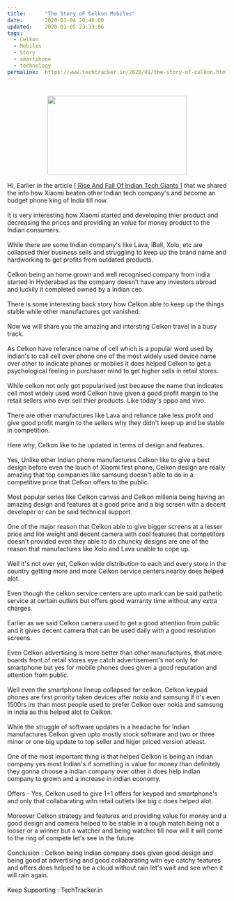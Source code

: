 ```yaml
---
title:		"The Story oF Celkon Mobiles"
date:		2020-01-04 20:46:00
updated:	2020-01-05 23:33:06
tags: 
  - Celkon
  - Mobiles
  - Story
  - smartphone
  - technology	
permalink:	https://www.techtracker.in/2020/01/the-story-of-celkon.html
---
```


<div><br><div class="separator" style="clear: both; text-align: center;"><a href="https://lh3.googleusercontent.com/-62PgoxLitPA/XhGWaRU_efI/AAAAAAAAAjY/37C3FLffiJMC2H0czy37rccpX-s-kWuzQCLcBGAsYHQ/s1600/20191231_134255-35.jpeg" imageanchor="1" style="margin-left: 1em; margin-right: 1em;"><img src="https://lh3.googleusercontent.com/-62PgoxLitPA/XhGWaRU_efI/AAAAAAAAAjY/37C3FLffiJMC2H0czy37rccpX-s-kWuzQCLcBGAsYHQ/s1600/20191231_134255-35.jpeg" border="0" data-original-width="1280" data-original-height="720" width="320" height="180"></a></div></div><div><br></div>Hi, Earlier in the article&nbsp;<a href="https://www.techtracker.in/2019/12/rise-and-fall-of-indian-tech-giants.html" target="_blank">[ Rise And Fall Of Indian Tech Giants ]</a>&nbsp;that we shared the info how Xiaomi beaten other Indian tech company's and become an budget phone king of India till now.<div><br></div><div>It is very interesting how Xiaomi started and developing thier product and decreasing the prices and providing an value for money product to the Indian consumers.</div><div><br></div><div>While there are some Indian company's like Lava, iBall, Xolo, etc are collapsed thier business sells and struggling to keep up the brand name and hardworking to get profits from outdated products.</div><div><br></div><div>Celkon being an home grown and well recognised company from india started in Hyderabad as the company doesn't have any investors abroad and luckily it completed owned by a Indian ceo.</div><div><br></div><div>There is some interesting back story how Celkon able to keep up the things stable while other manufactures got vanished.</div><div><br></div><div>Now we will share you the amazing and intersting Celkon travel in a busy track.</div><div><br></div><div>As Celkon have referance name of cell which is a popular word used by indian's to call cell over phone one of the most widely used device name over other to indicate phones or mobiles it does helped Celkon to get a psychological feeling in purchaser mind to get higher sells in retail stores.</div><div><br></div><div>While celkon not only got popularised just because the name that indicates cell most widely used word Celkon have given a good profit margin to the retail sellers who ever sell thier products. Like today's oppo and vivo.</div><div><br></div><div>There are other manufactures like Lava and reliance take less profit and give good profit margin to the sellers why they didn't keep up and be stable in competition.</div><div><br></div><div>Here why, Celkon like to be updated in terms of design and features.</div><div><br></div><div>Yes, Unlike other Indian phone manufactures Celkon like to give a best design before even the lauch of Xiaomi first phone, Celkon design are really amazing that top companies like samsung doesn't able to do in a competitive price that Celkon offers to the public.</div><div><br></div><div>Most popular series like Celkon canvas and Celkon millenia being having an amazing design and features at a good price and a big screen witn a decent developer or can be said technical support.</div><div><br></div><div>One of the major reason that Celkon able to give bigger screens at a lesser price and lite weight and decent camera with cool features that competitors doesn't provided even they able to do chuncky designs are one of the reason that manufactures like Xolo and Lava unable to cope up.</div><div><br></div><div>Well it's not over yet, Celkon wide distribution to each and every store in the country getting more and more Celkon service centers nearby does helped alot.</div><div><br></div><div>Even though the celkon service centers are upto mark can be said pathetic service at certain outlets but offers good warranty time without any extra charges.</div><div><br></div><div>Earlier as we said Celkon camera used to get a good attention from public and it gives decent camera that can be used daily with a good resolution screens.</div><div><br></div><div>Even Celkon advertising is more better than other manufactures, that more boards front of retail stores eye catch advertisement's not only for smartphone but yes for mobile phones does given a good reputation and attention from public.</div><div><br></div><div>Well even the smartphone lineup collapsed for celkon, Celkon keypad phones are first priority taken devices after nokia and samsung if it's even 1500rs inr than most people used to prefer Celkon over nokia and samsung in india as this helped alot to Celkon.</div><div><br></div><div>While the struggle of software updates is a headache for Indian manufactures Celkon given upto mostly stock software and two or three minor or one big update to top seller and higer priced version atleast.</div><div><br></div><div>One of the most important thing is that helped Celkon is being an indian company yes most Indian's if something is value for money than definitely they gonna choose a indian company over other it does help indian company to grown and a increase in indian economy.</div><div><br></div><div>Offers - Yes, Celkon used to give 1+1 offers for keypad and smartphone's and only that collabarating witn retail outlets like big c does helped alot.</div><div><br></div><div>Moreover Celkon strategy and features and providing value for money and a good design and camera helped to be stable in a tough match being not a looser or a winner but a watcher and being watcher till now will it will come to the ring of compete let's see in the future.</div><div><br></div><div>Conclusion : Celkon being indian company does given good design and being good at advertising and good collabarating witn eye catchy features and offers does helped to be a cloud without rain let's wait and see when it will rain again.</div><div><br></div><div>Keep Supporting : TechTracker.in</div>
<!-- no comments on this post -->